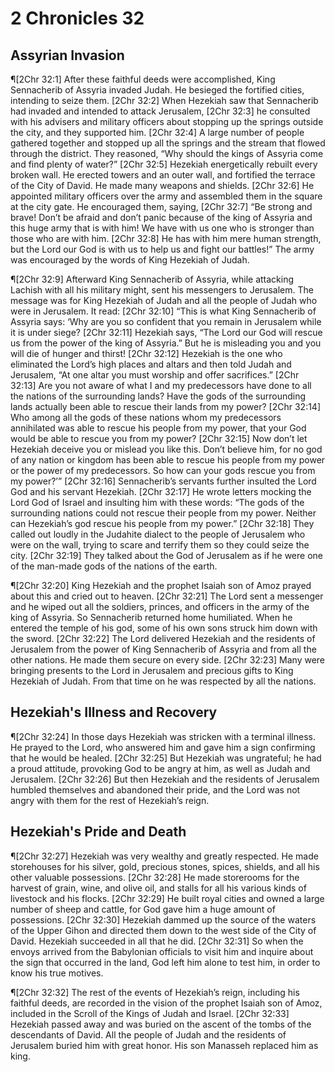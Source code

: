 # 2 Chronicles 32

## Assyrian Invasion
¶[2Chr 32:1] After these faithful deeds were accomplished, King Sennacherib of Assyria invaded Judah. He besieged the fortified cities, intending to seize them.
[2Chr 32:2] When Hezekiah saw that Sennacherib had invaded and intended to attack Jerusalem,
[2Chr 32:3] he consulted with his advisers and military officers about stopping up the springs outside the city, and they supported him.
[2Chr 32:4] A large number of people gathered together and stopped up all the springs and the stream that flowed through the district. They reasoned, “Why should the kings of Assyria come and find plenty of water?”
[2Chr 32:5] Hezekiah energetically rebuilt every broken wall. He erected towers and an outer wall, and fortified the terrace of the City of David. He made many weapons and shields.
[2Chr 32:6] He appointed military officers over the army and assembled them in the square at the city gate. He encouraged them, saying,
[2Chr 32:7] “Be strong and brave! Don’t be afraid and don’t panic because of the king of Assyria and this huge army that is with him! We have with us one who is stronger than those who are with him.
[2Chr 32:8] He has with him mere human strength, but the Lord our God is with us to help us and fight our battles!” The army was encouraged by the words of King Hezekiah of Judah.

¶[2Chr 32:9] Afterward King Sennacherib of Assyria, while attacking Lachish with all his military might, sent his messengers to Jerusalem. The message was for King Hezekiah of Judah and all the people of Judah who were in Jerusalem. It read:
[2Chr 32:10] “This is what King Sennacherib of Assyria says: ‘Why are you so confident that you remain in Jerusalem while it is under siege?
[2Chr 32:11] Hezekiah says, “The Lord our God will rescue us from the power of the king of Assyria.” But he is misleading you and you will die of hunger and thirst!
[2Chr 32:12] Hezekiah is the one who eliminated the Lord’s high places and altars and then told Judah and Jerusalem, “At one altar you must worship and offer sacrifices.”
[2Chr 32:13] Are you not aware of what I and my predecessors have done to all the nations of the surrounding lands? Have the gods of the surrounding lands actually been able to rescue their lands from my power?
[2Chr 32:14] Who among all the gods of these nations whom my predecessors annihilated was able to rescue his people from my power, that your God would be able to rescue you from my power?
[2Chr 32:15] Now don’t let Hezekiah deceive you or mislead you like this. Don’t believe him, for no god of any nation or kingdom has been able to rescue his people from my power or the power of my predecessors. So how can your gods rescue you from my power?’”
[2Chr 32:16] Sennacherib’s servants further insulted the Lord God and his servant Hezekiah.
[2Chr 32:17] He wrote letters mocking the Lord God of Israel and insulting him with these words: “The gods of the surrounding nations could not rescue their people from my power. Neither can Hezekiah’s god rescue his people from my power.”
[2Chr 32:18] They called out loudly in the Judahite dialect to the people of Jerusalem who were on the wall, trying to scare and terrify them so they could seize the city.
[2Chr 32:19] They talked about the God of Jerusalem as if he were one of the man-made gods of the nations of the earth.

¶[2Chr 32:20] King Hezekiah and the prophet Isaiah son of Amoz prayed about this and cried out to heaven.
[2Chr 32:21] The Lord sent a messenger and he wiped out all the soldiers, princes, and officers in the army of the king of Assyria. So Sennacherib returned home humiliated. When he entered the temple of his god, some of his own sons struck him down with the sword.
[2Chr 32:22] The Lord delivered Hezekiah and the residents of Jerusalem from the power of King Sennacherib of Assyria and from all the other nations. He made them secure on every side.
[2Chr 32:23] Many were bringing presents to the Lord in Jerusalem and precious gifts to King Hezekiah of Judah. From that time on he was respected by all the nations.

## Hezekiah's Illness and Recovery
¶[2Chr 32:24] In those days Hezekiah was stricken with a terminal illness. He prayed to the Lord, who answered him and gave him a sign confirming that he would be healed.
[2Chr 32:25] But Hezekiah was ungrateful; he had a proud attitude, provoking God to be angry at him, as well as Judah and Jerusalem.
[2Chr 32:26] But then Hezekiah and the residents of Jerusalem humbled themselves and abandoned their pride, and the Lord was not angry with them for the rest of Hezekiah’s reign.

## Hezekiah's Pride and Death
¶[2Chr 32:27] Hezekiah was very wealthy and greatly respected. He made storehouses for his silver, gold, precious stones, spices, shields, and all his other valuable possessions.
[2Chr 32:28] He made storerooms for the harvest of grain, wine, and olive oil, and stalls for all his various kinds of livestock and his flocks.
[2Chr 32:29] He built royal cities and owned a large number of sheep and cattle, for God gave him a huge amount of possessions.
[2Chr 32:30] Hezekiah dammed up the source of the waters of the Upper Gihon and directed them down to the west side of the City of David. Hezekiah succeeded in all that he did.
[2Chr 32:31] So when the envoys arrived from the Babylonian officials to visit him and inquire about the sign that occurred in the land, God left him alone to test him, in order to know his true motives.

¶[2Chr 32:32] The rest of the events of Hezekiah’s reign, including his faithful deeds, are recorded in the vision of the prophet Isaiah son of Amoz, included in the Scroll of the Kings of Judah and Israel.
[2Chr 32:33] Hezekiah passed away and was buried on the ascent of the tombs of the descendants of David. All the people of Judah and the residents of Jerusalem buried him with great honor. His son Manasseh replaced him as king.
